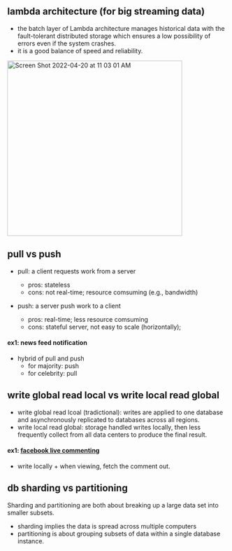 ##  lambda architecture (for big streaming data)

- the batch layer of Lambda architecture manages historical data with the fault-tolerant distributed storage which ensures a low possibility of errors even if the system crashes.
- it is a good balance of speed and reliability.
<img width="400" alt="Screen Shot 2022-04-20 at 11 03 01 AM" src="https://user-images.githubusercontent.com/11614469/164261470-f8864ab9-0c08-4ab0-9982-1877b19c8840.png">


## pull vs push

- pull: a client requests work from a server 
    - pros: stateless
    - cons: not real-time; resource comsuming (e.g., bandwidth)    

- push: a server push work to a client 
    - pros: real-time; less resource comsuming
    - cons: stateful server, not easy to scale (horizontally);  

#### ex1: news feed notification 
- hybrid of pull and push
    - for majority: push
    - for celebrity: pull

 
## write global read local vs write local read global
- write global read lcoal (tradictional): writes are applied to one database and asynchronously replicated to databases across all regions.
- write local read global: storage handled writes locally, then less frequently collect from all data centers to produce the final result.

#### ex1: [facebook live commenting](https://engineering.fb.com/2011/02/07/core-data/live-commenting-behind-the-scenes/)
- write locally + when viewing, fetch the comment out.


## db sharding vs partitioning
Sharding and partitioning are both about breaking up a large data set into smaller subsets. 
- sharding implies the data is spread across multiple computers 
- partitioning is about grouping subsets of data within a single database instance.


